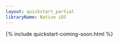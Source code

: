 ```yaml
---
layout: quickstart_partial
libraryName: Native iOS
---
```


{% include quickstart-coming-soon.html %}